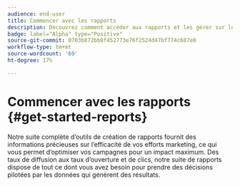 ```yaml
---
audience: end-user
title: Commencer avec les rapports
description: Découvrez comment accéder aux rapports et les gérer sur le Web de Campaign
badge: label="Alpha" type="Positive"
source-git-commit: 0703b872bb8f452773e76f2524d47bf774c687e0
workflow-type: tm+mt
source-wordcount: '69'
ht-degree: 17%

---
```


# Commencer avec les rapports {#get-started-reports}

Notre suite complète d’outils de création de rapports fournit des informations précieuses sur l’efficacité de vos efforts marketing, ce qui vous permet d’optimiser vos campagnes pour un impact maximum. Des taux de diffusion aux taux d’ouverture et de clics, notre suite de rapports dispose de tout ce dont vous avez besoin pour prendre des décisions pilotées par les données qui génèrent des résultats. &#x200B;